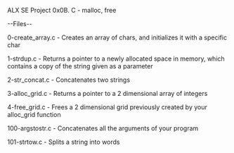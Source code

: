 ALX SE Project 0x0B. C - malloc, free

--Files--

0-create_array.c - Creates an array of chars, and initializes it with a specific char

1-strdup.c - Returns a pointer to a newly allocated space in memory, which contains a copy of the string given as a parameter

2-str_concat.c - Concatenates two strings

3-alloc_grid.c - Returns a pointer to a 2 dimensional array of integers

4-free_grid.c - Frees a 2 dimensional grid previously created by your alloc_grid function

100-argstostr.c - Concatenates all the arguments of your program

101-strtow.c - Splits a string into words
